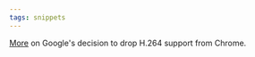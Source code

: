 ```yaml
---
tags: snippets
---
```


[More](http://arstechnica.com/web/news/2011/01/googles-dropping-h264-from-chrome-a-step-backward-for-openness.ars/) on Google's decision to drop H.264 support from Chrome.
